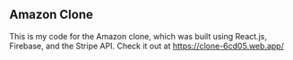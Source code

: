 ## Amazon Clone

This is my code for the Amazon clone, which was built using React.js, Firebase, and the Stripe API.
Check it out at https://clone-6cd05.web.app/
